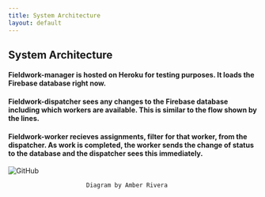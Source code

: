 ```yaml
---
title: System Architecture
layout: default
---
```


## System Architecture

#### Fieldwork-manager is hosted on Heroku for testing purposes. It loads the Firebase database right now.
#### Fieldwork-dispatcher sees any changes to the Firebase database including which workers are available. This is similar to the flow shown by the lines.
#### Fieldwork-worker recieves assignments, filter for that worker, from the dispatcher. As work is completed, the worker sends the change of status to the database and the dispatcher sees this immediately.

![GitHub](./images/system-architecture.jpg)


                          Diagram by Amber Rivera
